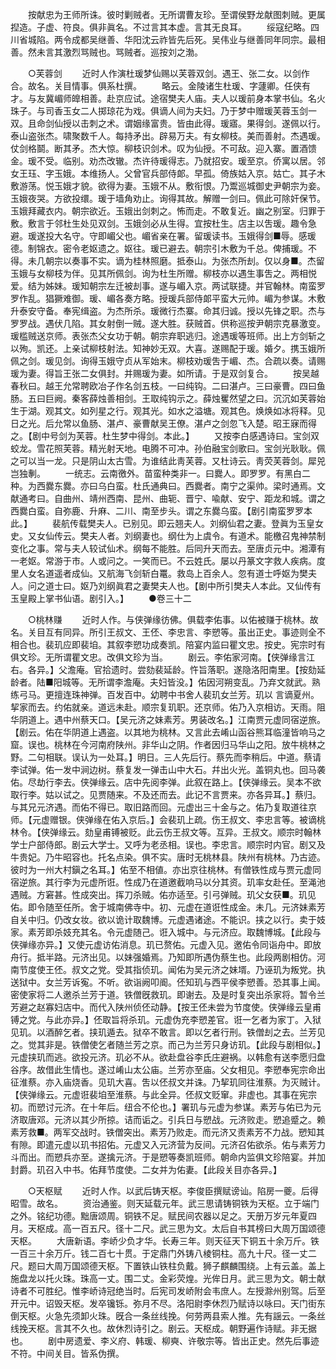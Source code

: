 <!-- { "loadSidebar": true } -->
　　按献忠为王师所诛。彼时剿贼者。无所谓曹友珍。至谓侯野龙献图刺贼。更属揑造。子虚、符良。俱非眞名。不过言其本虚。言其无良耳。 
　　绥寇纪略。四川省城陷。两令成都吴继善、华阳沈云祚皆先后死。吴伟业与继善同年同宗。最相善。然未言其激烈骂贼也。骂贼者。巡按刘之渤。 


　　○芙蓉剑 
　　近时人作演杜瑗梦仙赐以芙蓉双剑。遇王、张二女。以剑作合。故名。关目情事。俱系杜撰。 
　　略云。金陵诸生杜瑗、字蘧卿。任侠有才。与友冀嵋师皥相善。赴京应试。途宿樊夫人庙。夫人以瑗前身本掌书仙。名火珠子。与司香玉女二人掷琼花为戏。俱谪人间为夫妇。乃于梦中赠瑗芙蓉玉剑一双。且命剑仙授以击刺之术。谓姻缘富贵。皆由此得。瑗寤。果得剑。遂佩以行。泰山盗张杰。啸聚数千人。每持矛出。辟易万夫。有女柳枝。美而善射。杰遇瑗。仗剑格鬬。断其矛。杰大惊。柳枝识剑术。叹为仙授。不可敌。迎入寨。置酒馈金。瑗不受。临别。劝杰改辙。杰许待瑗得志。乃就招安。瑗至京。侨寓以居。邻女王珏、字玉娥。本维扬人。父曾官兵部侍郞。早孤。倚族姑入京。姑亡。其子木敷游荡。悦玉娥才貌。欲得为妻。玉娥不从。敷衔恨。乃鬻巡城御史尹朝宗为妾。玉娥夜哭。方欲投缳。瑗于墙角劝止。询得其故。解赠一剑曰。佩此可除奸保节。玉娥拜藏衣内。朝宗欲近。玉娥出剑刺之。怖而走。不敢复近。幽之别室。归罪于敷。敷言于邻杜生处见双剑。玉娥剑必从生得。宜按杜生。店主以吿瑗。趣令急避。瑗遂投大名守。守即嵋父也。嵋省亲在署。留瑗读书。玉娥得剑■辱。感瑗德。制锦衣。密令老妪遗之。妪往。瑗已避去。朝宗引木敷为千总。俾捕瑗。不得。未几朝宗以奏事不实。谪为桂林照磨。抵泰山。为张杰所刦。仅以身■。杰留玉娥与女柳枝为伴。见其所佩剑。询为杜生所赠。柳枝亦以遇生事吿之。两相悦爱。结为姊妹。瑗知朝宗左迁被刦事。遂与嵋入京。两试联捷。并官翰林。南蛮罗罗作乱。猖獗难御。瑗、嵋各奏方略。授瑗兵部侍郞平蛮大元帅。嵋为参谋。木敷升泰安守备。奉宪缉盗。为杰所杀。瑗微行杰寨。命其归诚。授以先锋之职。杰与罗罗战。遇伏几陷。其女射倒一贼。遂大胜。获贼首。供称巡按尹朝宗克暴激变。瑗槛贼送京师。表张杰父女功于朝。朝宗弃职逃归。途遇瑗等班师。出上方剑斩之以殉。凯还。上亲试柳枝射法。知神妙无双。大喜。遂赐配于瑗。婚夕。携玉娥所佩之剑。瑗见剑。询得玉娥守贞从军始末。柳枝劝瑗吿于嵋、杰。合疏以奏。请赐瑗为妻。得旨王张二女俱封。并赐瑗为妻。如所请。于是双剑复合。 
　　按吴越春秋曰。越王允常聘欧冶子作名剑五枝。一曰纯钩。二曰湛卢。三曰豪曹。四曰鱼肠。五曰巨阙。秦客薛烛善相剑。王取纯钩示之。薛烛矍然望之曰。沉沉如芙蓉始生于湖。观其文。如列星之行。观其光。如水之溢塘。观其色。焕焕如冰将释。见日之光。后允常以鱼肠、湛卢、豪曹献吴王僚。湛卢之剑忽飞入楚。昭王寐而得之。【剧中号剑为芙蓉。杜生梦中得剑。本此。】 
　　又按李白感遇诗曰。宝剑双蛟龙。雪花照芙蓉。精光射天地。电腾不可冲。孙伯融宝剑歌曰。宝剑光耿耿。佩之可以当一龙。只是阴山太古雪。为谁结此靑芙蓉。又杜诗云。靑荧芙蓉剑。犀兕岂独剸。 
　　一统志。云南徼外。苗蛮种类非一。曰爨人。即罗罗。有黑白二种。为西爨东爨。亦曰乌白蛮。杜氏通典曰。西爨者。南宁之渠帅。梁时通焉。文献通考曰。自曲州、靖州西南、昆州、曲轭、晋宁、喩献、安宁、距龙和城。谓之西爨白蛮。自弥鹿、升麻、二川、南至步头。谓之东爨乌蛮。【剧引南蛮罗罗本此。】 
　　裴航传载樊夫人。已别见。即云翘夫人。刘纲仙君之妻。登眞为玉皇女史。又女仙传云。樊夫人者。刘纲妻也。纲仕为上虞令。有道术。能檄召鬼神禁制变化之事。常与夫人较试仙术。纲每不能胜。后同升天而去。至唐贞元中。湘潭有一老妪。常游于市。人或问之。一笑而已。不云姓氏。屡以丹篆文字救人疾病。度里人女名道遥者成仙。又航海飞剑斩白鼍。救岛上百余人。忽有道士呼妪为樊夫人。问之道士曰。妪乃刘纲眞君之妻樊夫人也。【剧中所引樊夫人本此。又仙传有玉皇殿上掌书仙语。剧引入。】 
　　●卷三十二 


　　○桃林赚 
　　近时人作。与侠弹缘彷佛。俱载李佑事。以佑被赚于桃林。故名。关目互有同异。所引王叔文、王伾、李忠言、李愬等。虽出正史。事迹则全不相合也。裴玑应即裴垍。其叙李愬功成奏凯。陪宴内监曰瞿文忠。按史。宪宗时有俱文珍。无所谓瞿文忠。改俱文珍为当。 
　　剧云。李佑家河南。【侠弹缘言江右。各异。】父澹庵。官拾遗时。尝劾裴延龄。忤旨落职。遂隐洛阳南里。【按劾延龄者。陆■阳城等。无所谓李澹庵。夫妇皆没。】佑因河朔变乱。乃弃文就武。熟练弓马。更擅连珠神弹。百发百中。幼聘中书舍人裴玑女兰芳。玑以 言谪夏州。挈家而去。约佑就亲。道远未赴。顺宗复玑职。还京师。佑乃入京相访。天雨。阻华阴道上。遇中州蔡天口。【吴元济之妹素芳。男装改名。】江南贾元虚同宿逆旅。【剧云。佑在华阴道上遇盗。以其地为桃林。又言此去崤山函谷熊耳临潼皆响马之窟。误也。桃林在今河南府陕州。非华山之阴。作者因归马华山之阳。放牛桃林之野。二句相联。误认为一处耳。】明日。三人先后行。蔡先而李稍后。中道。蔡请李试弹。佑一发中涧边树。蔡复发一弹击山中大石。幷出火光。盖铜丸也。回马袭佑。尽劫行李去。侠弹缘云。店中先阅李弹。此叙在路上。【侠弹缘云。吴本不欲取行李。姑以试之。见贾随来。不及还而去。此记不言贾来。亦各异耳。】蔡归。与其兄元济遇。而佑不得已。取旧路而回。元虚出三十金与之。佑乃复取道往京师。【元虚赠银。侠弹缘在佑入京后。】会裴玑上疏。伤王叔文、李忠言等。被谪桃林令。【侠弹缘云。劾皇甫镈被贬。此云伤王叔文等。互异。王叔文。顺宗时翰林学士户部侍郎。剧云大学士。又呼为老丞相。误也。李忠言。顺宗时内官。剧又及牛贵妃。乃牛昭容也。托名点染。俱不实。唐时无桃林县。陕州有桃林。乃古迹。彼时为一州大村鎭之名耳。】佑至不相値。亦出京往桃林。有僧铁性成与贾元虚同宿逆旅。其行李为元虚所诳。性成乃在道邀截响马以分其资。玑率女赴任。至渑池遇贼。方窘甚。性成突出。挥刀杀贼。佑亦适至。引弓弹贼。玑父女获■。玑见佑。即令随至任所。舍于城南佛寺中。初、元虚在道诳性成金。未几。元济妹素芳自关中归。仍改女妆。欲以诡计取魏博。元虚遇诸途。不能识。挟之以行。卖于妓家。素芳即杀妓充其名。令元虚随己。诳入城中。与元济应。取魏博城。【此段与侠弹缘亦异。】又使元虚访佑消息。玑已赘佑。元虚入见。邀佑令同诣舟中。即放舟行。抵半路。元济出见。以妹强婚焉。乃知即所遇伪蔡生也。此段两剧相仿。河南节度使王伾。叔文之党。受其指侦玑。闻佑为吴元济之妹壻。乃诬玑为叛党。执送狱中。女兰芳诉寃。不听。欲诣阙叩阍。伾知玑与西平侯李愬善。恐其事上闻。密使家将二人邀杀兰芳于道。铁僧旣救玑。即谢去。及是时复突出杀家将。暂令兰芳避之赵寡妇店中。而代入陕州侦伾动静。【按王伾未尝为节度使。侠弹缘云皇甫镈之党。与此亦异。】伾取旨将杀玑。元虚伪充李愬差官。诳一乞者为家丁。入狱见玑。以酒醉乞者。挟玑遁去。狱卒不敢言。即以乞者行刑。铁僧刦之去。兰芳见之。觉其非是。铁僧使乞者随兰芳之京。而己为兰芳只身访玑。【此段与剧相似。】元虚挟玑而逃。欲投元济。玑必不从。欲赴盘谷李氏庄避祸。以韩愈有送李愿归盘谷序。故借此生情也。遂过崤山太公庙。兰芳亦至庙。父女相见。李愬奉宪宗命出征淮蔡。亦入庙烧香。见玑大喜。吿以伾叔文并诛。乃挈玑同往淮蔡。为灭贼计。【侠弹缘云。元虚诳裴垍至淮蔡。与此全异。伾叔文贬窜。非虚也。其事在宪宗初。而愬讨元济。在十年后。纽合不伦也。】署玑与元虚为参谋。素芳与佑已为元济取唐邓。元济以其少所掠。诘而诟之。引兵日与愬战。元济败走。愬追蹙之。赖素芳救■。两军交战时。铁僧突出。素芳乃败走。而元济又责素芳不力战。愬知其有隙。即遣元虚以玑书招佑。元虚又入元济营为反间。元济召佑欲杀。佑与素芳力斗而出。而愬兵亦至。遂擒元济。于是愬等奏凯班师。朝命内监俱文珍陪宴。并加封爵。玑召入中书。佑拜节度使。二女并为佑妻。【此段关目亦各异。】 


　　○天枢赋 
　　近时人作。以武后铸天枢。李俊臣撰赋谤讪。陷房一夔。后得昭雪。故名。 
　　资治通鉴。则天延载元年。武三思请铸铜铁为天枢。立于端门之外。铭纪功德。黜唐颂周。铜铁不足。赋民间农器以足之。天册万岁元年夏四月。天枢成。高一百五尺。径十二尺。武三思为文。太后自书其榜曰大周万国颂德天枢。 
　　大唐新语。李峤少负才华。长寿三年。则天征天下铜五十余万斤。铁一百三十余万斤。钱二百七十贯。于定鼎门外铸八棱铜柱。高九十尺。径一丈二尺。题曰大周万国颂德天枢。下置铁山铁柱负戴。狮子麒麟围绕。上有云盖。盖上施盘龙以托火珠。珠高一丈。围二丈。金彩荧煌。光侔日月。武三思为文。朝士献诗者不可胜纪。惟李峤诗冠绝当时。后宪司发峤附会韦庶人。左授滁州别驾。后至开元中。诏毁天枢。发卒镵铄。弥月不尽。洛阳尉李休烈乃赋诗以咏曰。天门街东倒天枢。火急先须卸火珠。旣合一条丝线挽。何劳两县索人推。先有謡云。一条丝线挽天枢。言其不久也。故休烈诗引之。剧云。天枢成。朝野遍作诗赋。非无据也。 
　　剧中房遗爱、李义府、韩瑗、柳奭、许敬宗等。皆出正史。然先后事迹不符。中间关目。皆系伪撰。 
